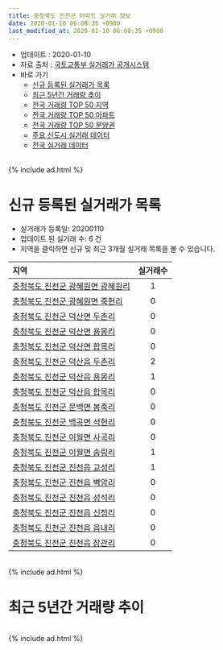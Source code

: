 ```yaml
---
title: 충청북도 진천군 아파트 실거래 정보
date: 2020-01-10 06:08:35 +0900
last_modified_at: 2020-01-10 06:08:35 +0900
---
```


* 업데이트 : 2020-01-10
* 자료 출처 : [국토교통부 실거래가 공개시스템](http://rt.molit.go.kr)
* 바로 가기
    * [신규 등록된 실거래가 목록](#신규-등록된-실거래가-목록)
    * [최근 5년간 거래량 추이](#최근-5년간-거래량-추이)
    * [전국 거래량 TOP 50 지역](https://inasie.github.io/apt-trade-info/최근-3개월-전국에서-가장-거래가-많이-발생한-지역)
    * [전국 거래량 TOP 50 아파트](https://inasie.github.io/apt-trade-info/최근-3개월-전국에서-가장-거래가-많이-발생한-아파트)
    * [전국 거래량 TOP 50 분양권](https://inasie.github.io/apt-trade-info/최근-3개월-전국에서-가장-거래가-많이-발생한-분양권)
    * [주요 신도시 실거래 데이터](https://inasie.github.io/apt-trade-info/주요-신도시)
    * [전국 실거래 데이터](https://inasie.github.io/apt-trade-info/전국)

<br>
{% include ad.html %}
<br>

# 신규 등록된 실거래가 목록
* 실거래가 등록일: 20200110
* 업데이트 된 실거래 수: 6 건
* 지역을 클릭하면 신규 및 최근 3개월 실거래 목록을 볼 수 있습니다.


|지역|실거래수|
|:---|:---:|
|[충청북도 진천군 광혜원면 광혜원리](https://inasie.github.io/apt-trade-info/충청북도-진천군-광혜원면-광혜원리)|1|
|[충청북도 진천군 광혜원면 죽현리](https://inasie.github.io/apt-trade-info/충청북도-진천군-광혜원면-죽현리)|0|
|[충청북도 진천군 덕산면 두촌리](https://inasie.github.io/apt-trade-info/충청북도-진천군-덕산면-두촌리)|0|
|[충청북도 진천군 덕산면 용몽리](https://inasie.github.io/apt-trade-info/충청북도-진천군-덕산면-용몽리)|0|
|[충청북도 진천군 덕산면 합목리](https://inasie.github.io/apt-trade-info/충청북도-진천군-덕산면-합목리)|0|
|[충청북도 진천군 덕산읍 두촌리](https://inasie.github.io/apt-trade-info/충청북도-진천군-덕산읍-두촌리)|2|
|[충청북도 진천군 덕산읍 용몽리](https://inasie.github.io/apt-trade-info/충청북도-진천군-덕산읍-용몽리)|1|
|[충청북도 진천군 덕산읍 합목리](https://inasie.github.io/apt-trade-info/충청북도-진천군-덕산읍-합목리)|0|
|[충청북도 진천군 문백면 봉죽리](https://inasie.github.io/apt-trade-info/충청북도-진천군-문백면-봉죽리)|0|
|[충청북도 진천군 백곡면 석현리](https://inasie.github.io/apt-trade-info/충청북도-진천군-백곡면-석현리)|0|
|[충청북도 진천군 이월면 사곡리](https://inasie.github.io/apt-trade-info/충청북도-진천군-이월면-사곡리)|0|
|[충청북도 진천군 이월면 송림리](https://inasie.github.io/apt-trade-info/충청북도-진천군-이월면-송림리)|1|
|[충청북도 진천군 진천읍 교성리](https://inasie.github.io/apt-trade-info/충청북도-진천군-진천읍-교성리)|1|
|[충청북도 진천군 진천읍 벽암리](https://inasie.github.io/apt-trade-info/충청북도-진천군-진천읍-벽암리)|0|
|[충청북도 진천군 진천읍 성석리](https://inasie.github.io/apt-trade-info/충청북도-진천군-진천읍-성석리)|0|
|[충청북도 진천군 진천읍 신정리](https://inasie.github.io/apt-trade-info/충청북도-진천군-진천읍-신정리)|0|
|[충청북도 진천군 진천읍 읍내리](https://inasie.github.io/apt-trade-info/충청북도-진천군-진천읍-읍내리)|0|
|[충청북도 진천군 진천읍 장관리](https://inasie.github.io/apt-trade-info/충청북도-진천군-진천읍-장관리)|0|


<br>
{% include ad.html %}
<br>

# 최근 5년간 거래량 추이


<div style="width:100%;">
    <canvas id="deal_progress" height="200"></canvas>
</div>

<script>
new Chart(document.getElementById("deal_progress"), {
    type: 'line',
    data: {
        labels: ['201501','201502','201503','201504','201505','201506','201507','201508','201509','201510','201511','201512','201601','201602','201603','201604','201605','201606','201607','201608','201609','201610','201611','201612','201701','201702','201703','201704','201705','201706','201707','201708','201709','201710','201711','201712','201801','201802','201803','201804','201805','201806','201807','201808','201809','201810','201811','201812','201901','201902','201903','201904','201905','201906','201907','201908','201909','201910','201911','201912','202001'],
        datasets: [{
            label: '매매',
            pointRadius: 1,
            data: [47, 33, 65, 68, 53, 56, 49, 47, 64, 44, 56, 47, 35, 44, 61, 49, 62, 60, 52, 92, 54, 75, 40, 49, 42, 49, 64, 78, 56, 58, 54, 47, 48, 44, 70, 63, 88, 64, 109, 87, 92, 77, 72, 123, 96, 117, 105, 118, 145, 81, 100, 79, 130, 63, 73, 48, 70, 83, 59, 65, 3],
            borderColor: "rgba(255, 201, 14, 1)",
            backgroundColor: "rgba(255, 201, 14, 0.5)",
            fill: false,
            lineTension: 0
        },{
            label: '전월세',
            pointRadius: 1,
            data: [61, 81, 56, 51, 32, 35, 54, 25, 33, 45, 28, 34, 30, 34, 43, 32, 36, 40, 52, 56, 41, 64, 35, 58, 65, 143, 78, 65, 77, 116, 96, 62, 65, 60, 168, 58, 91, 111, 107, 101, 103, 127, 101, 72, 87, 82, 80, 76, 122, 164, 99, 100, 109, 119, 647, 110, 102, 111, 251, 99, 1],
            borderColor: "rgba(0, 141, 185, 1)",
            backgroundColor: "rgba(0, 141, 185, 0.5)",
            fill: false,
            lineTension: 0
        }
        ]
    },
    options: {
        responsive: true,
        title: {
            display: false
        },
        tooltips: {
            mode: 'index',
            intersect: false
        },
        hover: {
            mode: 'nearest',
            intersect: true
        },
        scales: {
            xAxes: [{
                display: true,
                scaleLabel: {
                    display: true,
                    labelString: '년/월'
                }
            }],
            yAxes: [{
                display: true,
                ticks: {
                    suggestedMin: 0,
                },
                scaleLabel: {
                    display: true,
                    labelString: '실거래 수'
                }
            }]
        }
    }
});

</script>


<br>
{% include ad.html %}
<br>

